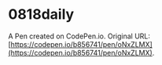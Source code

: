 # 0818daily

A Pen created on CodePen.io. Original URL: [https://codepen.io/b856741/pen/oNxZLMX](https://codepen.io/b856741/pen/oNxZLMX).


